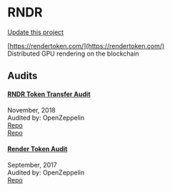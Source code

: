 
# RNDR

[Update this project](https://github.com/ConsenSys/blockchainSecurityDB/edit/master/projects/rndr.json)
  
[https://rendertoken.com/](https://rendertoken.com/)<br>
Distributed GPU rendering on the blockchain


## Audits



#### [RNDR Token Transfer Audit](https://blog.openzeppelin.com/rndr-token-transfer-audit-74b21356b849/)

November, 2018<br>
Audited by: OpenZeppelin<br>
[Repo](https://github.com/rndr-network/Token-Audit)<br>[Repo](https://github.com/rndr-network/Token-Airdrop/)<br>
      


#### [Render Token Audit](https://blog.openzeppelin.com/render-token-audit-2a078ba6d759/)

September, 2017<br>
Audited by: OpenZeppelin<br>
[Repo](https://github.com/RenderToken/rendertoken/tree/2967e106004e26cbad5b9a34e57e7f07bde45256/contracts)<br>
      

  



